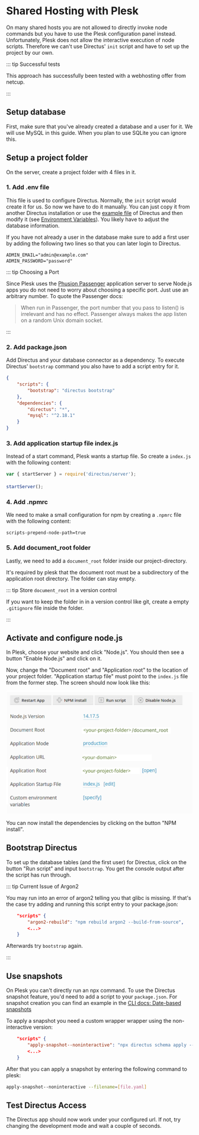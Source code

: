 # Shared Hosting with Plesk

On many shared hosts you are not allowed to directly invoke node commands but you have to use the Plesk configuration
panel instead. Unfortunately, Plesk does not allow the interactive execution of node scripts. Therefore we can't use
Directus' `init` script and have to set up the project by our own.

::: tip Successful tests

This approach has successfully been tested with a webhosting offer from netcup.

:::

## Setup database

First, make sure that you've already created a database and a user for it. We will use MySQL in this guide. When you
plan to use SQLite you can ignore this.

## Setup a project folder

On the server, create a project folder with 4 files in it.

### 1. Add .env file

This file is used to configure Directus. Normally, the `init` script would create it for us. So now we have to do it
manually. You can just copy it from another Directus installation or use the
[example file](https://github.com/directus/directus/blob/main/api/example.env) of Directus and then modify it (see
[Environment Variables](/configuration/config-options/#general)). You likely have to adjust the database information.

If you have not already a user in the database make sure to add a first user by adding the following two lines so that
you can later login to Directus.

```
ADMIN_EMAIL="admin@example.com"
ADMIN_PASSWORD="password"
```

::: tip Choosing a Port

Since Plesk uses the [Phusion Passenger](https://www.phusionpassenger.com/) application server to serve Node.js apps you
do not need to worry about choosing a specific port. Just use an arbitrary number. To quote the Passenger docs:

> When run in Passenger, the port number that you pass to listen() is irrelevant and has no effect. Passenger always
> makes the app listen on a random Unix domain socket.

:::

### 2. Add package.json

Add Directus and your database connector as a dependency. To execute Directus' `bootstrap` command you also have to add
a script entry for it.

```json
{
	"scripts": {
		"bootstrap": "directus bootstrap"
	},
	"dependencies": {
		"directus": "*",
		"mysql": "^2.18.1"
	}
}
```

### 3. Add application startup file index.js

Instead of a start command, Plesk wants a startup file. So create a `index.js` with the following content:

```js
var { startServer } = require('directus/server');

startServer();
```

### 4. Add .npmrc

We need to make a small configuration for npm by creating a `.npmrc` file with the following content:

```
scripts-prepend-node-path=true
```

### 5. Add document_root folder

Lastly, we need to add a `document_root` folder inside our project-directory.

It's required by plesk that the document root must be a subdirectory of the application root directory. The folder can
stay empty.

::: tip Store `document_root` in a version control

If you want to keep the folder in in a version control like git, create a empty `.gitignore` file inside the folder.

:::

## Activate and configure node.js

In Plesk, choose your website and click "Node.js". You should then see a button "Enable Node.js" and click on it.

Now, change the "Document root" and "Application root" to the location of your project folder. "Application startup
file" must point to the `index.js` file from the former step. The screen should now look like this:

![Plesk Screenshot](../../assets/guides/installation/plesk-screenshot.png)

You can now install the dependencies by clicking on the button "NPM install".

## Bootstrap Directus

To set up the database tables (and the first user) for Directus, click on the button "Run script" and input `bootstrap`.
You get the console output after the script has run through.

::: tip Current Issue of Argon2

You may run into an error of argon2 telling you that glibc is missing. If that's the case try adding and running this
script entry to your package.json:

```json
    "scripts" {
        "argon2-rebuild": "npm rebuild argon2 --build-from-source",
        <...>
    }

```

Afterwards try `bootstrap` again.

:::

## Use snapshots

On Plesk you can't directly run an npx command. To use the Directus snapshot feature, you'd need to add a script to your
`package.json`. For snapshot creation you can find an example in the
[CLI docs: Date-based snapshots](/getting-started/installation/plesk#snapshot-the-data-model)

To apply a snapshot you need a custom wrapper wrapper using the non-interactive version:

```json
    "scripts" {
    	"apply-snapshot--noninteractive": "npx directus schema apply --yes ./snapshots/\"$npm_config_filename\"",
        <...>
    }

```

After that you can apply a snapshot by entering the following command to plesk:

```sh
apply-snapshot--noninteractive --filename=[file.yaml]
```

## Test Directus Access

The Directus app should now work under your configured url. If not, try changing the development mode and wait a couple
of seconds.
